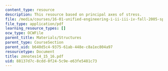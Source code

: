 ```yaml
---
content_type: resource
description: This resource based on principal axes of stress.
file: /media/courses/16-01-unified-engineering-i-ii-iii-iv-fall-2005-spring-2006/88137d7c8cdd0f245c9ee63fe5481c73_zmnotes14_15_16.pdf
file_type: application/pdf
learning_resource_types: []
ocw_type: OCWFile
parent_title: Materials/Structures
parent_type: CourseSection
parent_uid: b640d5c4-9375-61ab-448e-c8a1ec804a97
resourcetype: Document
title: zmnotes14_15_16.pdf
uid: 88137d7c-8cdd-0f24-5c9e-e63fe5481c73
---
```

